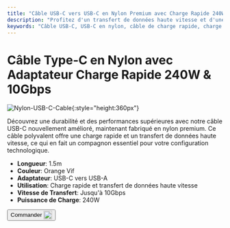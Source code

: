 ```yaml
---
title: "Câble USB-C vers USB-C en Nylon Premium avec Charge Rapide 240W"
description: "Profitez d'un transfert de données haute vitesse et d'une charge rapide avec notre câble USB-C vers USB-C en nylon premium, conçu pour la durabilité et la performance."
keywords: "Câble USB-C, USB-C en nylon, câble de charge rapide, charge 240W, transfert de données haute vitesse"
---
```


# Câble Type-C en Nylon avec Adaptateur Charge Rapide 240W & 10Gbps

![Nylon-USB-C-Cable](https://assets.openterface.com/images/product/part/nylon-usb-c-cable.webp){:style="height:360px"}

Découvrez une durabilité et des performances supérieures avec notre câble USB-C nouvellement amélioré, maintenant fabriqué en nylon premium. Ce câble polyvalent offre une charge rapide et un transfert de données haute vitesse, ce qui en fait un compagnon essentiel pour votre configuration technologique.

- **Longueur**: 1.5m
- **Couleur**: Orange Vif
- **Adaptateur**: USB-C vers USB-A
- **Utilisation**: Charge rapide et transfert de données haute vitesse
- **Vitesse de Transfert**: Jusqu'à 10Gbps
- **Puissance de Charge**: 240W

<button class="md-button" onclick="window.location.href='https://shop.techxartisan.com/products/upgraded-nylon-usb-c-cable-240w-fast-charging-10gbps-data-transfer-1-5m-with-usb-a-adapter-eye-catching-orange'"> Commander <img src="https://assets.openterface.com/images/trademark/txa.svg" alt="TxA Shop" style="vertical-align: middle; height: 20px;"></button>

